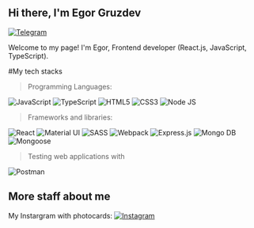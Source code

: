 ## Hi there, I'm Egor Gruzdev
[![Telegram](https://img.shields.io/badge/Telegram-2CA5E0?style=for-the-badge&logo=telegram&logoColor=white)](https://t.me/cronix_xv)

Welcome to my page!
I'm Egor, Frontend developer (React.js, JavaScript, TypeScript).

#My tech stacks

>Programming Languages:
<p>
<img alt="JavaScript" src="https://img.shields.io/badge/javascript-%23323330.svg?style=for-the-badge&logo=javascript&logoColor=%23F7DF1E"/>
<img alt="TypeScript" src="https://img.shields.io/badge/typescript-%23007ACC.svg?style=for-the-badge&logo=typescript&logoColor=white"/>
<img alt="HTML5" src="https://img.shields.io/badge/html5-%23E34F26.svg?style=for-the-badge&logo=html5&logoColor=white"/>
<img alt="CSS3" src="https://img.shields.io/badge/css3-%231572B6.svg?style=for-the-badge&logo=css3&logoColor=white"/>
<img alt="Node JS" src="https://img.shields.io/badge/-Nodejs-3C873A?style=for-the-badge&labelColor=black&logo=node.js&logoColor=3C873A"/>
</p>

>Frameworks and libraries:
<p>
<img alt="React" src="https://img.shields.io/badge/react-%2320232a.svg?style=for-the-badge&logo=react&logoColor=%2361DAFB"/>
<img alt="Material UI" src="https://img.shields.io/badge/Material%20UI-007FFF?style=for-the-badge&logo=mui&logoColor=white"/>
<img alt="SASS" src="https://img.shields.io/badge/SASS-hotpink.svg?style=for-the-badge&logo=SASS&logoColor=white"/>
<img alt="Webpack" src="https://img.shields.io/badge/webpack-%238DD6F9.svg?style=for-the-badge&logo=webpack&logoColor=black" />
<img alt="Express.js" src="https://img.shields.io/badge/express.js-%23404d59.svg?style=for-the-badge&logo=express&logoColor=%2361DAFB" />
<img alt="Mongo DB" src="https://img.shields.io/badge/MongoDB-4EA94B?style=for-the-badge&logo=mongodb&logoColor=white"/>
<img alt="Mongoose" src="https://img.shields.io/badge/Mongoose-F04D35?logo=mongoosedotws&logoColor=fff&style=for-the-badge"/>

>Testing web applications with
<p>
<img alt="Postman" src="https://img.shields.io/badge/Postman-FF6C37?style=for-the-badge&logo=postman&logoColor=white"/>

## More staff about me
My Instargram with photocards:
[![Instagram](https://img.shields.io/badge/Instagram-%23E4405F.svg?style=for-the-badge&logo=Instagram&logoColor=white)](https://instagram/cronix_xv)



<!--
**cronixXV/cronixXV** is a ✨ _special_ ✨ repository because its `README.md` (this file) appears on your GitHub profile.

Here are some ideas to get you started:

- 🔭 I’m currently working on ...
- 🌱 I’m currently learning ...
- 👯 I’m looking to collaborate on ...
- 🤔 I’m looking for help with ...
- 💬 Ask me about ...
- 📫 How to reach me: ...
- 😄 Pronouns: ...
- ⚡ Fun fact: ...
-->
